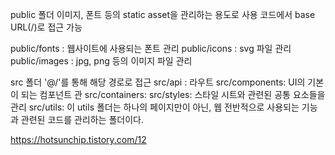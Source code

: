 public 폴더
이미지, 폰트 등의 static asset을 관리하는 용도로 사용
코드에서 base URL(/)로 접근 가능

public/fonts : 웹사이트에 사용되는 폰트 관리
public/icons : svg 파일 관리
public/images : jpg, png 등의 이미지 파일 관리

src 폴더
 '@/'를 통해 해당 경로로 접근
src/api : 라우트
src/components: UI의 기본이 되는 컴포넌트 관
src/containers:
src/styles: 스타일 시트와 관련된 공통 요소들을 관리
src/utils: 이 utils 폴더는 하나의 페이지만이 아닌, 웹 전반적으로 사용되는 기능과 관련된 코드를 관리하는 폴더이다.

https://hotsunchip.tistory.com/12
